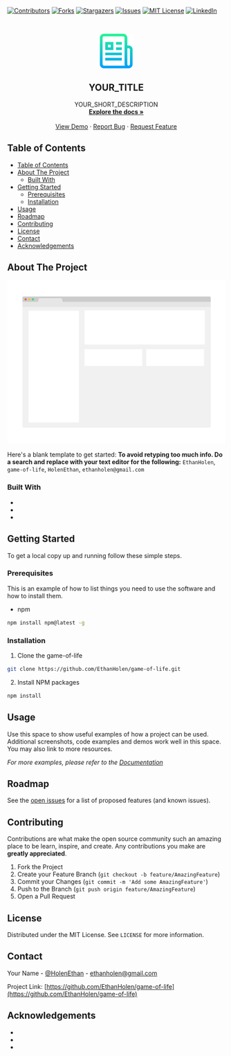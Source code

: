 <!--
*** Thanks for checking out this README Template. If you have a suggestion that would
*** make this better, please fork the game-of-life and create a pull request or simply open
*** an issue with the tag "enhancement".
*** Thanks again! Now go create something AMAZING! :D
-->





<!-- PROJECT SHIELDS -->
<!--
*** I'm using markdown "reference style" links for readability.
*** Reference links are enclosed in brackets [ ] instead of parentheses ( ).
*** See the bottom of this document for the declaration of the reference variables
*** for contributors-url, forks-url, etc. This is an optional, concise syntax you may use.
*** https://www.markdownguide.org/basic-syntax/#reference-style-links
-->
[![Contributors][contributors-shield]][contributors-url]
[![Forks][forks-shield]][forks-url]
[![Stargazers][stars-shield]][stars-url]
[![Issues][issues-shield]][issues-url]
[![MIT License][license-shield]][license-url]
[![LinkedIn][linkedin-shield]][linkedin-url]



<!-- PROJECT LOGO -->
<br />
<p align="center">
  <a href="https://github.com/EthanHolen/game-of-life">
    <img src="rdme-images/logo.png" alt="Logo" width="80" height="80">
  </a>

  <h2 align="center">YOUR_TITLE</h2>

  <p align="center">
    YOUR_SHORT_DESCRIPTION
    <br />
    <a href="https://github.com/EthanHolen/game-of-life"><strong>Explore the docs »</strong></a>
    <br />
    <br />
    <a href="https://github.com/EthanHolen/game-of-life">View Demo</a>
    ·
    <a href="https://github.com/EthanHolen/game-of-life/issues">Report Bug</a>
    ·
    <a href="https://github.com/EthanHolen/game-of-life/issues">Request Feature</a>
  </p>
</p>



<!-- TABLE OF CONTENTS -->
## Table of Contents

- [Table of Contents](#table-of-contents)
- [About The Project](#about-the-project)
  - [Built With](#built-with)
- [Getting Started](#getting-started)
  - [Prerequisites](#prerequisites)
  - [Installation](#installation)
- [Usage](#usage)
- [Roadmap](#roadmap)
- [Contributing](#contributing)
- [License](#license)
- [Contact](#contact)
- [Acknowledgements](#acknowledgements)



<!-- ABOUT THE PROJECT -->
## About The Project

[![Product Name Screen Shot][product-screenshot]](https://example.com)

Here's a blank template to get started:
**To avoid retyping too much info. Do a search and replace with your text editor for the following:**
`EthanHolen`, `game-of-life`, `HolenEthan`, `ethanholen@gmail.com`


### Built With

* []()
* []()
* []()



<!-- GETTING STARTED -->
## Getting Started

To get a local copy up and running follow these simple steps.

### Prerequisites

This is an example of how to list things you need to use the software and how to install them.
* npm
```sh
npm install npm@latest -g
```

### Installation
 
1. Clone the game-of-life
```sh
git clone https://github.com/EthanHolen/game-of-life.git
```
2. Install NPM packages
```sh
npm install
```



<!-- USAGE EXAMPLES -->
## Usage

Use this space to show useful examples of how a project can be used. Additional screenshots, code examples and demos work well in this space. You may also link to more resources.

_For more examples, please refer to the [Documentation](https://example.com)_



<!-- ROADMAP -->
## Roadmap

See the [open issues](https://github.com/EthanHolen/game-of-life/issues) for a list of proposed features (and known issues).



<!-- CONTRIBUTING -->
## Contributing

Contributions are what make the open source community such an amazing place to be learn, inspire, and create. Any contributions you make are **greatly appreciated**.

1. Fork the Project
2. Create your Feature Branch (`git checkout -b feature/AmazingFeature`)
3. Commit your Changes (`git commit -m 'Add some AmazingFeature'`)
4. Push to the Branch (`git push origin feature/AmazingFeature`)
5. Open a Pull Request



<!-- LICENSE -->
## License

Distributed under the MIT License. See `LICENSE` for more information.



<!-- CONTACT -->
## Contact

Your Name - [@HolenEthan](https://twitter.com/HolenEthan) - ethanholen@gmail.com

Project Link: [https://github.com/EthanHolen/game-of-life](https://github.com/EthanHolen/game-of-life)



<!-- ACKNOWLEDGEMENTS -->
## Acknowledgements

* []()
* []()
* []()





<!-- MARKDOWN LINKS & IMAGES -->
<!-- https://www.markdownguide.org/basic-syntax/#reference-style-links -->
[contributors-shield]: https://img.shields.io/github/contributors/EthanHolen/game-of-life.svg?style=flat-square
[contributors-url]: https://github.com/EthanHolen/game-of-life/graphs/contributors

[forks-shield]: https://img.shields.io/github/forks/EthanHolen/game-of-life.svg?style=flat-square
[forks-url]: https://github.com/EthanHolen/game-of-life/network/members

[stars-shield]: https://img.shields.io/github/stars/EthanHolen/game-of-life.svg?style=flat-square
[stars-url]: https://github.com/EthanHolen/game-of-life/stargazers

[issues-shield]: https://img.shields.io/github/issues/EthanHolen/game-of-life.svg?style=flat-square
[issues-url]: https://github.com/EthanHolen/game-of-life/issues

[license-shield]: https://img.shields.io/github/license/EthanHolen/game-of-life.svg?style=flat-square
[license-url]: https://github.com/EthanHolen/game-of-life/blob/master/LICENSE

[linkedin-shield]: https://img.shields.io/badge/-LinkedIn-black.svg?style=flat-square&logo=linkedin&colorB=555
[linkedin-url]: https://www.linkedin.com/in/ethan-holen-563856174

[product-screenshot]: rdme-images/screenshot.png
